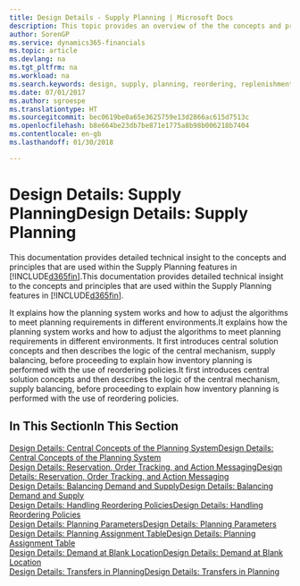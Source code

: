 ```yaml
---
title: Design Details - Supply Planning | Microsoft Docs
description: This topic provides an overview of the the concepts and principles that are used within the Supply Planning features in Finance and Operations, Business edition.
author: SorenGP
ms.service: dynamics365-financials
ms.topic: article
ms.devlang: na
ms.tgt_pltfrm: na
ms.workload: na
ms.search.keywords: design, supply, planning, reordering, replenishment
ms.date: 07/01/2017
ms.author: sgroespe
ms.translationtype: HT
ms.sourcegitcommit: bec0619be0a65e3625759e13d2866ac615d7513c
ms.openlocfilehash: b8e664be23db7be871e1775a8b98b006218b7404
ms.contentlocale: en-gb
ms.lasthandoff: 01/30/2018

---
```

# <a name="design-details-supply-planning"></a><span data-ttu-id="7b400-103">Design Details: Supply Planning</span><span class="sxs-lookup"><span data-stu-id="7b400-103">Design Details: Supply Planning</span></span>
<span data-ttu-id="7b400-104">This documentation provides detailed technical insight to the concepts and principles that are used within the Supply Planning features in [!INCLUDE[d365fin](includes/d365fin_md.md)].</span><span class="sxs-lookup"><span data-stu-id="7b400-104">This documentation provides detailed technical insight to the concepts and principles that are used within the Supply Planning features in [!INCLUDE[d365fin](includes/d365fin_md.md)].</span></span>  

<span data-ttu-id="7b400-105">It explains how the planning system works and how to adjust the algorithms to meet planning requirements in different environments.</span><span class="sxs-lookup"><span data-stu-id="7b400-105">It explains how the planning system works and how to adjust the algorithms to meet planning requirements in different environments.</span></span> <span data-ttu-id="7b400-106">It first introduces central solution concepts and then describes the logic of the central mechanism, supply balancing, before proceeding to explain how inventory planning is performed with the use of reordering policies.</span><span class="sxs-lookup"><span data-stu-id="7b400-106">It first introduces central solution concepts and then describes the logic of the central mechanism, supply balancing, before proceeding to explain how inventory planning is performed with the use of reordering policies.</span></span>  

## <a name="in-this-section"></a><span data-ttu-id="7b400-107">In This Section</span><span class="sxs-lookup"><span data-stu-id="7b400-107">In This Section</span></span>  
[<span data-ttu-id="7b400-108">Design Details: Central Concepts of the Planning System</span><span class="sxs-lookup"><span data-stu-id="7b400-108">Design Details: Central Concepts of the Planning System</span></span>](design-details-central-concepts-of-the-planning-system.md)  
[<span data-ttu-id="7b400-109">Design Details: Reservation, Order Tracking, and Action Messaging</span><span class="sxs-lookup"><span data-stu-id="7b400-109">Design Details: Reservation, Order Tracking, and Action Messaging</span></span>](design-details-reservation-order-tracking-and-action-messaging.md)  
[<span data-ttu-id="7b400-110">Design Details: Balancing Demand and Supply</span><span class="sxs-lookup"><span data-stu-id="7b400-110">Design Details: Balancing Demand and Supply</span></span>](design-details-balancing-demand-and-supply.md)  
[<span data-ttu-id="7b400-111">Design Details: Handling Reordering Policies</span><span class="sxs-lookup"><span data-stu-id="7b400-111">Design Details: Handling Reordering Policies</span></span>](design-details-handling-reordering-policies.md)  
[<span data-ttu-id="7b400-112">Design Details: Planning Parameters</span><span class="sxs-lookup"><span data-stu-id="7b400-112">Design Details: Planning Parameters</span></span>](design-details-planning-parameters.md)  
[<span data-ttu-id="7b400-113">Design Details: Planning Assignment Table</span><span class="sxs-lookup"><span data-stu-id="7b400-113">Design Details: Planning Assignment Table</span></span>](design-details-planning-assignment-table.md)  
[<span data-ttu-id="7b400-114">Design Details: Demand at Blank Location</span><span class="sxs-lookup"><span data-stu-id="7b400-114">Design Details: Demand at Blank Location</span></span>](design-details-demand-at-blank-location.md)  
[<span data-ttu-id="7b400-115">Design Details: Transfers in Planning</span><span class="sxs-lookup"><span data-stu-id="7b400-115">Design Details: Transfers in Planning</span></span>](design-details-transfers-in-planning.md)

